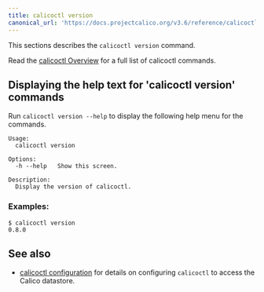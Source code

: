 ```yaml
---
title: calicoctl version
canonical_url: 'https://docs.projectcalico.org/v3.6/reference/calicoctl/commands/version'
---
```


This sections describes the `calicoctl version` command.

Read the [calicoctl Overview]({{site.baseurl}}/{{page.version}}/reference/calicoctl/) 
for a full list of calicoctl commands.

## Displaying the help text for 'calicoctl version' commands

Run `calicoctl version --help` to display the following help menu for the 
commands.

```
Usage:
  calicoctl version

Options:
  -h --help   Show this screen.

Description:
  Display the version of calicoctl.
```

### Examples:

```
$ calicoctl version
0.8.0
```

## See also

-  [calicoctl configuration]({{site.baseurl}}/{{page.version}}/reference/calicoctl/setup) for details on configuring `calicoctl` to access
   the Calico datastore.
